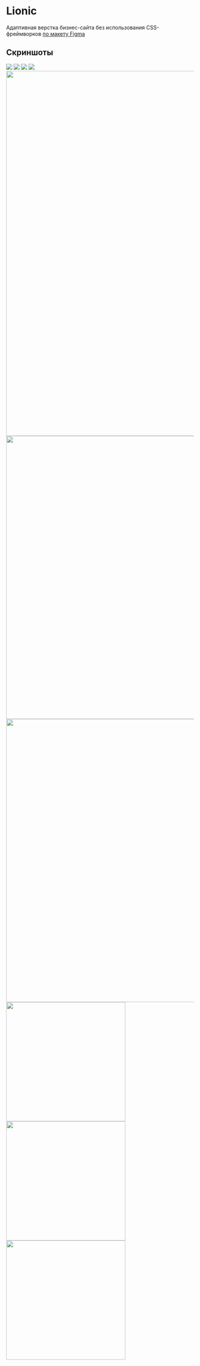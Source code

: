 # Lionic

Адаптивная верстка бизнес-сайта без использования CSS-фреймворков [по макету Figma](https://www.figma.com/file/yeVmJITkLEZa8h3JcVIHYz/Lionic-(Copy)?type=design&node-id=0%3A1&mode=dev)

## Скриншоты
![](/screen/2023-07-01_15-32-57.png)
![](/screen/2023-07-01_15-33-15.png)
![](/screen/2023-07-01_15-33-32.png)
![](/screen/2023-07-01_15-34-00.png)
<img src="./screen/2023-07-01_15-34-48.png" width="980">
<img src="./screen/2023-07-01_15-35-30.png" width="760">
<img src="./screen/2023-07-01_15-35-46.png" width="760">
<img src="./screen/2023-07-01_15-36-10.png" width="320">
<img src="./screen/2023-07-01_15-36-29.png" width="320">
<img src="./screen/2023-07-01_15-36-48.png" width="320">
